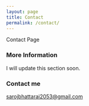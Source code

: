 ```yaml
---
layout: page
title: Contact
permalink: /contact/
---
```


Contact Page

### More Information

I will update this section soon.

### Contact me

[sarojbhattarai2053@gmail.com](mailto:sarojbhattarai2053@gmail.com)